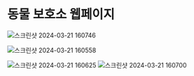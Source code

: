 # 동물 보호소 웹페이지

![스크린샷 2024-03-21 160746](https://github.com/networkSorcerer/adoptionPossible/assets/155520035/daac5a58-9356-41c4-a1e7-ab3497fa8848)

![스크린샷 2024-03-21 160558](https://github.com/networkSorcerer/adoptionPossible/assets/155520035/2edbe804-fb93-4753-932f-2e08de2602d7)

![스크린샷 2024-03-21 160625](https://github.com/networkSorcerer/adoptionPossible/assets/155520035/50c4c7d0-835b-4ee7-a53b-f29f74fa6c6b)
![스크린샷 2024-03-21 160700](https://github.com/networkSorcerer/adoptionPossible/assets/155520035/ef8d70b5-0478-49c3-9f0a-7ccd05b6232d)
